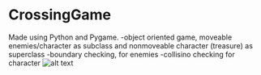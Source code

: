 # CrossingGame
Made using Python and Pygame.
-object oriented game,  moveable enemies/character as subclass and nonmoveable character (treasure) as superclass
-boundary checking, for enemies
-collisino checking for character
![alt text](https://github.com/darvey6/CrossingGame/blob/master/Screen%20Shot%202019-02-20%20at%2010.08.48%20AM.png)
